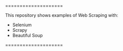 ====================

This repository shows examples of Web Scraping with:
- Selenium
- Scrapy
- Beautiful Soup


====================
